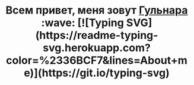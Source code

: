 <h1 align="center">Всем привет, меня зовут <a href="https://disk.yandex.ru/i/5wozIxgiFTTkgg" target="_blank">Гульнара </a> :wave:
[![Typing SVG](https://readme-typing-svg.herokuapp.com?color=%2336BCF7&lines=About+me)](https://git.io/typing-svg)
